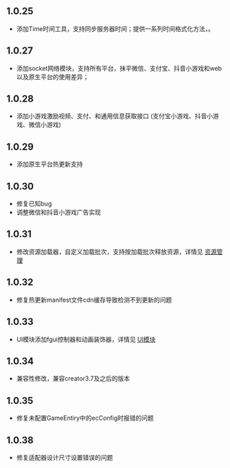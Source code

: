 
## 1.0.25
- 添加Time时间工具，支持同步服务器时间；提供一系列时间格式化方法，。
## 1.0.27
- 添加socket网络模块，支持所有平台，抹平微信、支付宝、抖音小游戏和web以及原生平台的使用差异；
## 1.0.28
- 添加小游戏激励视频、支付、和通用信息获取接口 (支付宝小游戏、抖音小游戏、微信小游戏)
## 1.0.29
- 添加原生平台热更新支持
## 1.0.30
- 修复已知bug
- 调整微信和抖音小游戏广告实现
## 1.0.31
- 修改资源加载器，自定义加载批次，支持按加载批次释放资源，详情见 [资源管理](./docs/Asset.md)
## 1.0.32
- 修复热更新manifest文件cdn缓存导致检测不到更新的问题
## 1.0.33
- UI模块添加fgui控制器和动画装饰器，详情见 [UI模块](./docs/UI.md)
## 1.0.34
- 兼容性修改，兼容creator3.7及之后的版本
## 1.0.35
- 修复未配置GameEntiry中的ecConfig时报错的问题
## 1.0.38
- 修复适配器设计尺寸设置错误的问题